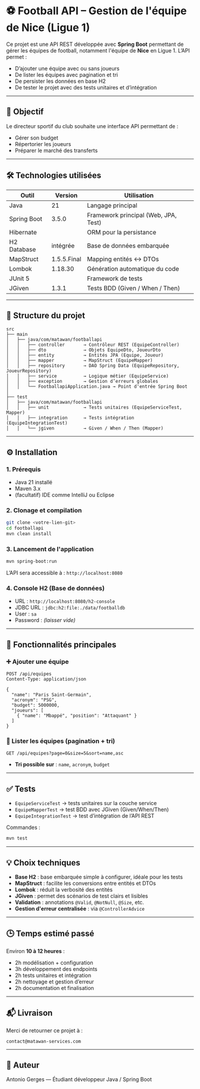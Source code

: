 # ⚽ Football API – Gestion de l'équipe de Nice (Ligue 1)

Ce projet est une API REST développée avec **Spring Boot** permettant de gérer les équipes de football, notamment l'équipe de **Nice** en Ligue 1. L’API permet :

- D’ajouter une équipe avec ou sans joueurs
- De lister les équipes avec pagination et tri
- De persister les données en base H2
- De tester le projet avec des tests unitaires et d’intégration

---

## 🚀 Objectif

Le directeur sportif du club souhaite une interface API permettant de :
- Gérer son budget
- Répertorier les joueurs
- Préparer le marché des transferts

---

## 🛠️ Technologies utilisées

| Outil             | Version        | Utilisation                           |
|------------------|----------------|----------------------------------------|
| Java             | 21             | Langage principal                      |
| Spring Boot      | 3.5.0          | Framework principal (Web, JPA, Test)   |
| Hibernate        |                | ORM pour la persistance                |
| H2 Database      | intégrée       | Base de données embarquée              |
| MapStruct        | 1.5.5.Final    | Mapping entités ↔ DTOs                 |
| Lombok           | 1.18.30        | Génération automatique du code         |
| JUnit 5          |                | Framework de tests                     |
| JGiven           | 1.3.1          | Tests BDD (Given / When / Then)        |

---

## 📂 Structure du projet

```
src
├── main
│   ├── java/com/matawan/footballapi
│   │   ├── controller       → Contrôleur REST (EquipeController)
│   │   ├── dto              → Objets EquipeDto, JoueurDto
│   │   ├── entity           → Entités JPA (Equipe, Joueur)
│   │   ├── mapper           → MapStruct (EquipeMapper)
│   │   ├── repository       → DAO Spring Data (EquipeRepository, JoueurRepository)
│   │   ├── service          → Logique métier (EquipeService)
│   │   ├── exception        → Gestion d’erreurs globales
│   │   └── FootballapiApplication.java → Point d'entrée Spring Boot
│
├── test
│   ├── java/com/matawan/footballapi
│   │   ├── unit             → Tests unitaires (EquipeServiceTest, Mapper)
│   │   ├── integration      → Tests intégration (EquipeIntegrationTest)
│   │   └── jgiven           → Given / When / Then (Mapper)
```

---

## ⚙️ Installation

### 1. Prérequis
- Java 21 installé
- Maven 3.x
- (facultatif) IDE comme IntelliJ ou Eclipse

### 2. Clonage et compilation
```bash
git clone <votre-lien-git>
cd footballapi
mvn clean install
```

### 3. Lancement de l'application
```bash
mvn spring-boot:run
```

L’API sera accessible à : `http://localhost:8080`

### 4. Console H2 (Base de données)
- URL : `http://localhost:8080/h2-console`
- JDBC URL : `jdbc:h2:file:./data/footballdb`
- User : `sa`
- Password : *(laisser vide)*

---

## 📌 Fonctionnalités principales

### ➕ Ajouter une équipe
```http
POST /api/equipes
Content-Type: application/json

{
  "name": "Paris Saint-Germain",
  "acronym": "PSG",
  "budget": 5000000,
  "joueurs": [
    { "name": "Mbappé", "position": "Attaquant" }
  ]
}
```

### 📄 Lister les équipes (pagination + tri)
```http
GET /api/equipes?page=0&size=5&sort=name,asc
```
- **Tri possible sur** : `name`, `acronym`, `budget`

---

## ✅ Tests

- `EquipeServiceTest` → tests unitaires sur la couche service
- `EquipeMapperTest` → test BDD avec JGiven (Given/When/Then)
- `EquipeIntegrationTest` → test d’intégration de l’API REST

Commandes :
```bash
mvn test
```

---

## 💡 Choix techniques

- **Base H2** : base embarquée simple à configurer, idéale pour les tests
- **MapStruct** : facilite les conversions entre entités et DTOs
- **Lombok** : réduit la verbosité des entités
- **JGiven** : permet des scénarios de test clairs et lisibles
- **Validation** : annotations `@Valid`, `@NotNull`, `@Size`, etc.
- **Gestion d'erreur centralisée** : via `@ControllerAdvice`

---

## 🕒 Temps estimé passé

Environ **10 à 12 heures** :
- 2h modélisation + configuration
- 3h développement des endpoints
- 2h tests unitaires et intégration
- 2h nettoyage et gestion d’erreur
- 2h documentation et finalisation

---

## 📬 Livraison

Merci de retourner ce projet à :

```
contact@matawan-services.com
```

---

## 👤 Auteur

Antonio Gerges — Étudiant développeur Java / Spring Boot
